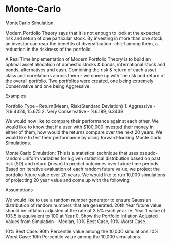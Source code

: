 # Monte-Carlo
MonteCarlo Simulation

Modern Portfolio Theory says that it is not enough to look at the expected risk and return of one particular stock. By investing in more than one stock, an investor can reap the benefits of diversification- chief among them, a reduction in the riskiness of the portfolio.

A Real Time implementation of Modern Portfolio Theory is to build an optimal asset allocation of domestic stocks & bonds, international stock and bonds, alternatives and cash. Combining the risk & return of each asset class and correlations across them – we come up with the risk and return of the overall portfolio. Two portfolios were created, one being extremely Conservative and one being Aggressive.

Examples

Portfolio Type - Return(Mean), Risk(Standard Deviation) 1. Aggressive - %9.4324, 15.675 2. Very Conservative - %6.189, 6.3438

We would now like to compare their performance against each other. We would like to know that if a user with $100,000 invested their money in either of them, how would the returns compare over the next 20 years. We would like to test their performance by using forward-looking Monte Carlo Simulations.

Monte Carlo Simulation: This is a statistical technique that uses pseudo-random uniform variables for a given statistical distribution based on past risk (SD) and return (mean) to predict outcomes over future time periods. Based on iterative evaluation of each random future value, we project the portfolio future value over 20 years. We would like to run 10,000 simulations of projecting 20 year value and come up with the following:

Assumptions

We would like to use a random number generator to ensure Gaussian distribution of random numbers that are generated.
20th Year future value should be inflation adjusted at the rate of 3.5% each year. Ie. Year 1 value of 103.5 is equivalent to 100 at Year 0.
Show the Portfolio Inflation Adjusted Values from Simulation - Median, 10% Best Case, 10% Worst Case.

10% Best Case: 90th Percentile value among the 10,000 simulations
10% Worst Case: 10th Percentile value among the 10,000 simulations.
